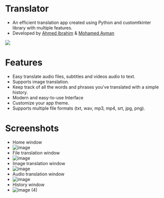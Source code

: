 # Translator
- An efficient translation app created using Python and customtkinter library with multiple features.     
- Developed by [Ahmed Ibrahim](https://github.com/Ahmed5431) & [Mohamed Ayman](https://github.com/Shinobi7k)
<img src="https://img.icons8.com/color/240/null/translate-text.png"/>

# Features
- Easy translate audio files, subtitles and videos audio to text.
- Supports image translation.
- Keep track of all the words and phrases you've translated with a simple history.
- Modern and easy-to-use Interface
- Customize your app theme.
- Supports multiple file formats (txt, wav, mp3, mp4, srt, jpg, png).

# Screenshots
- Home window
- ![image](https://github.com/Ahmed5431/Translator/assets/125130894/e3f8fc11-707b-4b3f-91ae-3111d4db5e38)
- File translation window
- ![image](https://github.com/Ahmed5431/Translator/assets/125130894/a16820b5-7d0c-4b32-bbd3-f1d049c61bb9)
- Image translation window
- ![image](https://github.com/Ahmed5431/Translator/assets/125130894/f04a6823-6df6-429a-96ed-c6a0aea76d03)
- Audio translation window
- ![image](https://github.com/Ahmed5431/Translator/assets/125130894/db005eba-d74f-4d7e-b0a0-7046a37320f8)
- History window
- ![image (4)](https://github.com/Ahmed5431/Translator/assets/125130894/204390df-e198-4985-a5af-f340ca37920a)



